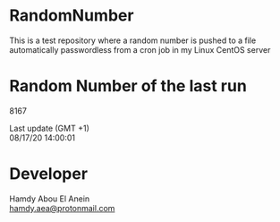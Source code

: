 # RandomNumber    
This is a test repository where a random number is pushed to a file automatically passwordless from a cron job in my Linux CentOS server    
# Random Number of the last run   
8167
      
Last update (GMT +1)    
08/17/20 14:00:01
# Developer    
Hamdy Abou El Anein   
hamdy.aea@protonmail.com
